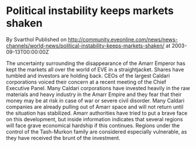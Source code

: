 # Political instability keeps markets shaken
By Svarthol
Published on http://community.eveonline.com/news/news-channels/world-news/political-instability-keeps-markets-shaken/ at 2003-09-13T00:00:00Z

The uncertainty surrounding the disappearance of the Amarr Emperor has kept the markets all over the world of EVE in a straightjacket. Shares have tumbled and investors are holding back. CEOs of the largest Caldari corporations voiced their concern at a recent meeting of the Chief Executive Panel. Many Caldari corporations have invested heavily in the raw materials and heavy industry in the Amarr Empire and they fear that their money may be at risk in case of war or severe civil disorder. Many Caldari companies are already pulling out of Amarr space and will not return until the situation has stabilized. Amarr authorities have tried to put a brave face on this development, but inside information indicates that several regions will face grave economical hardship if this continues. Regions under the control of the Tash-Murkon family are considered especially vulnerable, as they have received the brunt of the investment.

